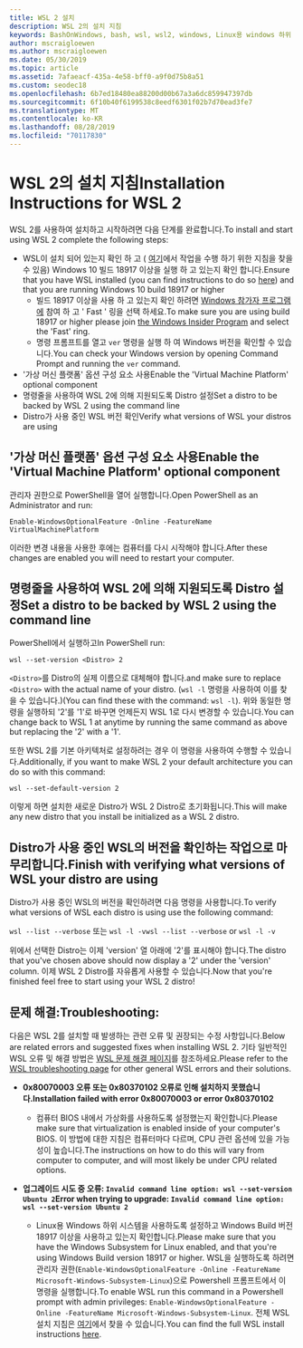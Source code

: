 ```yaml
---
title: WSL 2 설치
description: WSL 2의 설치 지침
keywords: BashOnWindows, bash, wsl, wsl2, windows, Linux용 windows 하위 시스템, windowssubsystem, ubuntu, debian, suse, windows 10, 설치
author: mscraigloewen
ms.author: mscraigloewen
ms.date: 05/30/2019
ms.topic: article
ms.assetid: 7afaeacf-435a-4e58-bff0-a9f0d75b8a51
ms.custom: seodec18
ms.openlocfilehash: 6b7ed18480ea88200d00b67a3a6dc859947397db
ms.sourcegitcommit: 6f10b40f6199538c8eedf6301f02b7d70ead3fe7
ms.translationtype: MT
ms.contentlocale: ko-KR
ms.lasthandoff: 08/28/2019
ms.locfileid: "70117830"
---
```

# <a name="installation-instructions-for-wsl-2"></a><span data-ttu-id="902a8-104">WSL 2의 설치 지침</span><span class="sxs-lookup"><span data-stu-id="902a8-104">Installation Instructions for WSL 2</span></span>

<span data-ttu-id="902a8-105">WSL 2를 사용하여 설치하고 시작하려면 다음 단계를 완료합니다.</span><span class="sxs-lookup"><span data-stu-id="902a8-105">To install and start using WSL 2 complete the following steps:</span></span>

- <span data-ttu-id="902a8-106">WSL이 설치 되어 있는지 확인 하 고 ( [여기](./install-win10.md)에서 작업을 수행 하기 위한 지침을 찾을 수 있음) Windows 10 빌드 18917 이상을 실행 하 고 있는지 확인 합니다.</span><span class="sxs-lookup"><span data-stu-id="902a8-106">Ensure that you have WSL installed (you can find instructions to do so [here](./install-win10.md)) and that you are running Windows 10 build 18917 or higher</span></span>
   - <span data-ttu-id="902a8-107">빌드 18917 이상을 사용 하 고 있는지 확인 하려면 [Windows 참가자 프로그램에](https://insider.windows.com/en-us/) 참여 하 고 ' Fast ' 링을 선택 하세요.</span><span class="sxs-lookup"><span data-stu-id="902a8-107">To make sure you are using build 18917 or higher please join [the Windows Insider Program](https://insider.windows.com/en-us/) and select the 'Fast' ring.</span></span> 
   - <span data-ttu-id="902a8-108">명령 프롬프트를 열고 `ver` 명령을 실행 하 여 Windows 버전을 확인할 수 있습니다.</span><span class="sxs-lookup"><span data-stu-id="902a8-108">You can check your Windows version by opening Command Prompt and running the `ver` command.</span></span>
- <span data-ttu-id="902a8-109">'가상 머신 플랫폼' 옵션 구성 요소 사용</span><span class="sxs-lookup"><span data-stu-id="902a8-109">Enable the 'Virtual Machine Platform' optional component</span></span>
- <span data-ttu-id="902a8-110">명령줄을 사용하여 WSL 2에 의해 지원되도록 Distro 설정</span><span class="sxs-lookup"><span data-stu-id="902a8-110">Set a distro to be backed by WSL 2 using the command line</span></span>
- <span data-ttu-id="902a8-111">Distro가 사용 중인 WSL 버전 확인</span><span class="sxs-lookup"><span data-stu-id="902a8-111">Verify what versions of WSL your distros are using</span></span>

## <a name="enable-the-virtual-machine-platform-optional-component"></a><span data-ttu-id="902a8-112">'가상 머신 플랫폼' 옵션 구성 요소 사용</span><span class="sxs-lookup"><span data-stu-id="902a8-112">Enable the 'Virtual Machine Platform' optional component</span></span>

<span data-ttu-id="902a8-113">관리자 권한으로 PowerShell을 열어 실행합니다.</span><span class="sxs-lookup"><span data-stu-id="902a8-113">Open PowerShell as an Administrator and run:</span></span>

`Enable-WindowsOptionalFeature -Online -FeatureName VirtualMachinePlatform`

<span data-ttu-id="902a8-114">이러한 변경 내용을 사용한 후에는 컴퓨터를 다시 시작해야 합니다.</span><span class="sxs-lookup"><span data-stu-id="902a8-114">After these changes are enabled you will need to restart your computer.</span></span>

## <a name="set-a-distro-to-be-backed-by-wsl-2-using-the-command-line"></a><span data-ttu-id="902a8-115">명령줄을 사용하여 WSL 2에 의해 지원되도록 Distro 설정</span><span class="sxs-lookup"><span data-stu-id="902a8-115">Set a distro to be backed by WSL 2 using the command line</span></span>

<span data-ttu-id="902a8-116">PowerShell에서 실행하고</span><span class="sxs-lookup"><span data-stu-id="902a8-116">In PowerShell run:</span></span>

`wsl --set-version <Distro> 2`

<span data-ttu-id="902a8-117">`<Distro>`를 Distro의 실제 이름으로 대체해야 합니다.</span><span class="sxs-lookup"><span data-stu-id="902a8-117">and make sure to replace `<Distro>` with the actual name of your distro.</span></span> <span data-ttu-id="902a8-118">(`wsl -l` 명령을 사용하여 이를 찾을 수 있습니다.)</span><span class="sxs-lookup"><span data-stu-id="902a8-118">(You can find these with the command: `wsl -l`).</span></span> <span data-ttu-id="902a8-119">위와 동일한 명령을 실행하되 '2'를 '1'로 바꾸면 언제든지 WSL 1로 다시 변경할 수 있습니다.</span><span class="sxs-lookup"><span data-stu-id="902a8-119">You can change back to WSL 1 at anytime by running the same command as above but replacing the '2' with a '1'.</span></span>

<span data-ttu-id="902a8-120">또한 WSL 2를 기본 아키텍처로 설정하려는 경우 이 명령을 사용하여 수행할 수 있습니다.</span><span class="sxs-lookup"><span data-stu-id="902a8-120">Additionally, if you want to make WSL 2 your default architecture you can do so with this command:</span></span>

`wsl --set-default-version 2`

<span data-ttu-id="902a8-121">이렇게 하면 설치한 새로운 Distro가 WSL 2 Distro로 초기화됩니다.</span><span class="sxs-lookup"><span data-stu-id="902a8-121">This will make any new distro that you install be initialized as a WSL 2 distro.</span></span>

## <a name="finish-with-verifying-what-versions-of-wsl-your-distro-are-using"></a><span data-ttu-id="902a8-122">Distro가 사용 중인 WSL의 버전을 확인하는 작업으로 마무리합니다.</span><span class="sxs-lookup"><span data-stu-id="902a8-122">Finish with verifying what versions of WSL your distro are using</span></span>

<span data-ttu-id="902a8-123">Distro가 사용 중인 WSL의 버전을 확인하려면 다음 명령을 사용합니다.</span><span class="sxs-lookup"><span data-stu-id="902a8-123">To verify what versions of WSL each distro is using use the following command:</span></span>

<span data-ttu-id="902a8-124">`wsl --list --verbose` 또는 `wsl -l -v`</span><span class="sxs-lookup"><span data-stu-id="902a8-124">`wsl --list --verbose` or `wsl -l -v`</span></span>

<span data-ttu-id="902a8-125">위에서 선택한 Distro는 이제 'version' 열 아래에 '2'를 표시해야 합니다.</span><span class="sxs-lookup"><span data-stu-id="902a8-125">The distro that you've chosen above should now display a '2' under the 'version' column.</span></span> <span data-ttu-id="902a8-126">이제 WSL 2 Distro를 자유롭게 사용할 수 있습니다.</span><span class="sxs-lookup"><span data-stu-id="902a8-126">Now that you're finished feel free to start using your WSL 2 distro!</span></span> 

## <a name="troubleshooting"></a><span data-ttu-id="902a8-127">문제 해결:</span><span class="sxs-lookup"><span data-stu-id="902a8-127">Troubleshooting:</span></span> 

<span data-ttu-id="902a8-128">다음은 WSL 2를 설치할 때 발생하는 관련 오류 및 권장되는 수정 사항입니다.</span><span class="sxs-lookup"><span data-stu-id="902a8-128">Below are related errors and suggested fixes when installing WSL 2.</span></span> <span data-ttu-id="902a8-129">기타 일반적인 WSL 오류 및 해결 방법은 [WSL 문제 해결 페이지](troubleshooting.md)를 참조하세요.</span><span class="sxs-lookup"><span data-stu-id="902a8-129">Please refer to the [WSL troubleshooting page](troubleshooting.md) for other general WSL errors and their solutions.</span></span>

* <span data-ttu-id="902a8-130">**0x80070003 오류 또는 0x80370102 오류로 인해 설치하지 못했습니다.**</span><span class="sxs-lookup"><span data-stu-id="902a8-130">**Installation failed with error 0x80070003 or error 0x80370102**</span></span>
    * <span data-ttu-id="902a8-131">컴퓨터 BIOS 내에서 가상화를 사용하도록 설정했는지 확인합니다.</span><span class="sxs-lookup"><span data-stu-id="902a8-131">Please make sure that virtualization is enabled inside of your computer's BIOS.</span></span> <span data-ttu-id="902a8-132">이 방법에 대한 지침은 컴퓨터마다 다르며, CPU 관련 옵션에 있을 가능성이 높습니다.</span><span class="sxs-lookup"><span data-stu-id="902a8-132">The instructions on how to do this will vary from computer to computer, and will most likely be under CPU related options.</span></span>
   
* <span data-ttu-id="902a8-133">**업그레이드 시도 중 오류: `Invalid command line option: wsl --set-version Ubuntu 2`**</span><span class="sxs-lookup"><span data-stu-id="902a8-133">**Error when trying to upgrade: `Invalid command line option: wsl --set-version Ubuntu 2`**</span></span>
    * <span data-ttu-id="902a8-134">Linux용 Windows 하위 시스템을 사용하도록 설정하고 Windows Build 버전 18917 이상을 사용하고 있는지 확인합니다.</span><span class="sxs-lookup"><span data-stu-id="902a8-134">Please make sure that you have the Windows Subsystem for Linux enabled, and that you're using Windows Build version 18917 or higher.</span></span> <span data-ttu-id="902a8-135">WSL을 실행하도록 하려면 관리자 권한(`Enable-WindowsOptionalFeature -Online -FeatureName Microsoft-Windows-Subsystem-Linux`)으로 Powershell 프롬프트에서 이 명령을 실행합니다.</span><span class="sxs-lookup"><span data-stu-id="902a8-135">To enable WSL run this command in a Powershell prompt with admin privileges: `Enable-WindowsOptionalFeature -Online -FeatureName Microsoft-Windows-Subsystem-Linux`.</span></span> <span data-ttu-id="902a8-136">전체 WSL 설치 지침은 [여기](./install-win10.md)에서 찾을 수 있습니다.</span><span class="sxs-lookup"><span data-stu-id="902a8-136">You can find the full WSL install instructions [here](./install-win10.md).</span></span>